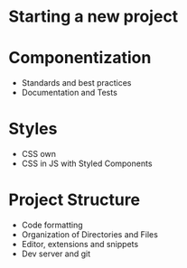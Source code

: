 # Starting a new project

# Componentization
  - Standards and best practices
  - Documentation and Tests

# Styles
  - CSS own
  - CSS in JS with Styled Components

# Project Structure
  - Code formatting
  - Organization of Directories and Files
  - Editor, extensions and snippets
  - Dev server and git

